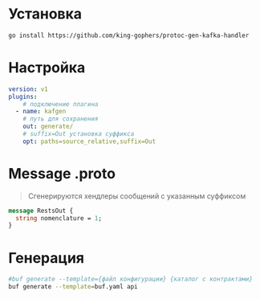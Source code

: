 # Установка

```bash
go install https://github.com/king-gophers/protoc-gen-kafka-handler
```

# Настройка
```yaml
version: v1
plugins:
    # подключение плагина
  - name: kafgen
    # путь для сохранения
    out: generate/
    # suffix=Out установка суффикса
    opt: paths=source_relative,suffix=Out
```


# Message .proto
> Сгенерируются хендлеры сообщений с указанным суффиксом

```protobuf
message RestsOut {
  string nomenclature = 1;
}
```

# Генерация
```bash
#buf generate --template={файл конфигурации} {каталог с контрактами}
buf generate --template=buf.yaml api
```

